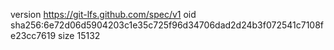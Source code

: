 version https://git-lfs.github.com/spec/v1
oid sha256:6e72d06d5904203c1e35c725f96d34706dad2d24b3f072541c7108fe23cc7619
size 15132
